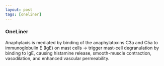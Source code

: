 ```yaml
---
layout: post
tags: [oneliner]
---
```



### OneLiner

Anaphylaxis is mediated by binding of the anaphylatoxins C3a and C5a to immunoglobulin E (IgE) on mast cells -> trigger mast-cell degranulation by binding to IgE, causing histamine release, smooth-muscle contraction, vasodilation, and enhanced vascular permeability.
